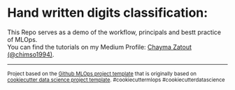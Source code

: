# Hand written digits classification:
This Repo serves as a demo of the workflow, principals and bestt practice of MLOps.  
You can find the tutorials on my Medium Profile: <a target="_blank" href="https://medium.com/@chimso1994">Chayma Zatout (@chimso1994)</a>.


--------
<p><small>Project based on the <a target="_blank" href="https://github.com/Chim-SO/mlops-template">Github MLOps project template</a>
that is originally based on <a target="_blank" href="https://drivendata.github.io/cookiecutter-data-science/">cookiecutter data science project template</a>. 
#cookiecuttermlops #cookiecutterdatascience</small></p>
